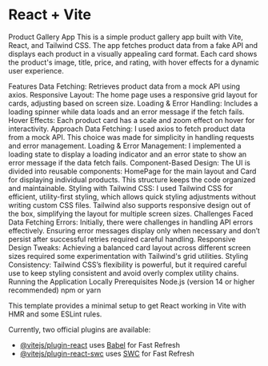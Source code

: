 # React + Vite
Product Gallery App
This is a simple product gallery app built with Vite, React, and Tailwind CSS. The app fetches product data from a fake API and displays each product in a visually appealing card format. Each card shows the product's image, title, price, and rating, with hover effects for a dynamic user experience.

Features
Data Fetching: Retrieves product data from a mock API using axios.
Responsive Layout: The home page uses a responsive grid layout for cards, adjusting based on screen size.
Loading & Error Handling: Includes a loading spinner while data loads and an error message if the fetch fails.
Hover Effects: Each product card has a scale and zoom effect on hover for interactivity.
Approach
Data Fetching: I used axios to fetch product data from a mock API. This choice was made for simplicity in handling requests and error management.
Loading & Error Management: I implemented a loading state to display a loading indicator and an error state to show an error message if the data fetch fails.
Component-Based Design: The UI is divided into reusable components: HomePage for the main layout and Card for displaying individual products. This structure keeps the code organized and maintainable.
Styling with Tailwind CSS: I used Tailwind CSS for efficient, utility-first styling, which allows quick styling adjustments without writing custom CSS files. Tailwind also supports responsive design out of the box, simplifying the layout for multiple screen sizes.
Challenges Faced
Data Fetching Errors: Initially, there were challenges in handling API errors effectively. Ensuring error messages display only when necessary and don’t persist after successful retries required careful handling.
Responsive Design Tweaks: Achieving a balanced card layout across different screen sizes required some experimentation with Tailwind's grid utilities.
Styling Consistency: Tailwind CSS’s flexibility is powerful, but it required careful use to keep styling consistent and avoid overly complex utility chains.
Running the Application Locally
Prerequisites
Node.js (version 14 or higher recommended)
npm or yarn


This template provides a minimal setup to get React working in Vite with HMR and some ESLint rules.

Currently, two official plugins are available:

- [@vitejs/plugin-react](https://github.com/vitejs/vite-plugin-react/blob/main/packages/plugin-react/README.md) uses [Babel](https://babeljs.io/) for Fast Refresh
- [@vitejs/plugin-react-swc](https://github.com/vitejs/vite-plugin-react-swc) uses [SWC](https://swc.rs/) for Fast Refresh
